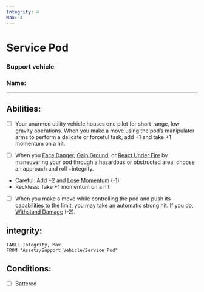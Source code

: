 ```yaml
---
Integrity: 4
Max: 4
---
```

# Service Pod
### Support vehicle
### Name:
<hr>


## Abilities:
- [ ] Your unarmed utility vehicle houses one pilot for short-range, low gravity operations. When you make a move using the pod’s manipulator arms to perform a delicate or forceful task, add +1 and take +1 momentum on a hit.

- [ ] When you [Face Danger](40_Mechanics/Moves/Adventure/Face_Danger.md), [Gain Ground](Gain_Ground.md), or [React Under Fire](React_Under_Fire.md) by maneuvering your pod through a hazardous or obstructed area, choose an approach and roll +integrity.

 * Careful: Add +2 and [Lose Momentum](Lose_Momentum.md) (-1)
 * Reckless: Take +1 momentum on a hit

- [ ] When you make a move while controlling the pod and push its capabilities to the limit, you may take an automatic strong hit. If you do, [Withstand Damage](Withstand_Damage.md) (-2).

## integrity:
```dataview
TABLE Integrity, Max
FROM "Assets/Support_Vehicle/Service_Pod"
```
## Conditions:
- [ ] Battered
